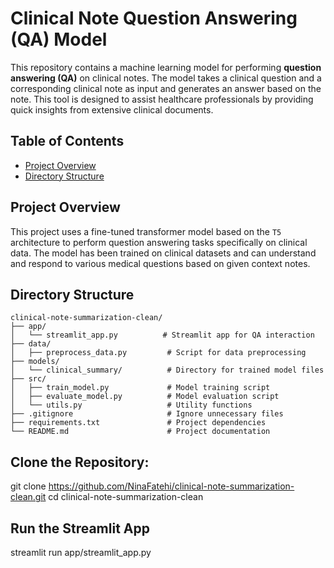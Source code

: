 # Clinical Note Question Answering (QA) Model

This repository contains a machine learning model for performing **question answering (QA)** on clinical notes. The model takes a clinical question and a corresponding clinical note as input and generates an answer based on the note. This tool is designed to assist healthcare professionals by providing quick insights from extensive clinical documents.

## Table of Contents
- [Project Overview](#project-overview)
- [Directory Structure](#directory-structure)

## Project Overview

This project uses a fine-tuned transformer model based on the `T5` architecture to perform question answering tasks specifically on clinical data. The model has been trained on clinical datasets and can understand and respond to various medical questions based on given context notes.

## Directory Structure

```plaintext
clinical-note-summarization-clean/
├── app/
│   └── streamlit_app.py          # Streamlit app for QA interaction
├── data/
│   ├── preprocess_data.py         # Script for data preprocessing                
├── models/
│   └── clinical_summary/          # Directory for trained model files
├── src/
│   ├── train_model.py             # Model training script
│   ├── evaluate_model.py          # Model evaluation script
│   └── utils.py                   # Utility functions
├── .gitignore                     # Ignore unnecessary files
├── requirements.txt               # Project dependencies
└── README.md                      # Project documentation
```
## Clone the Repository:
git clone https://github.com/NinaFatehi/clinical-note-summarization-clean.git
cd clinical-note-summarization-clean

## Run the Streamlit App

streamlit run app/streamlit_app.py
